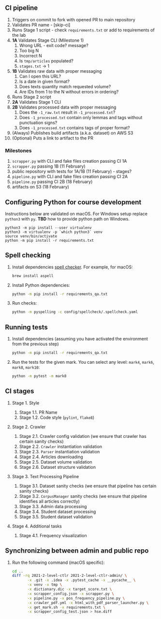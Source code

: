 ## CI pipeline

1. Triggers on commit to fork with opened PR to main repository
1. Validates PR name - [skip-ci]
1. Runs Stage 1 script - check `requirements.txt` or add to requirements of the lab
1. **1A** Validates Stage CLI (Milestone 1)
    1. Wrong URL - exit code? message?
    1. Too big N
    1. Incorrect N
    1. Is `tmp/articles` populated?
    1. `stages.txt` -> 1
1. **1B** Validates raw data with proper messaging
    1. Can I open this URL?
    1. Is a date in given format?
    1. Does texts quantity match requested volume?
    1. Are IDs from 1 to the N without errors in ordering?
1. Runs Stage 2 script
1. **2A** Validates Stage 1 CLI
1. **2B** Validates processed data with proper messaging
    1. Does the `-1_raw.txt` result in `-1_processed.txt`?
    1. Does `-1_processed.txt` contain only lemmas and tags without punctuation signs?
    1. Does `-1_processed.txt` contains tags of proper format?
1. (Always) Publishes build artifacts (a.k.a. dataset) on AWS S3
1. (Optional) Puts a link to artifact to the PR

### Milestones

1. `scrapper.py` with CLI and fake files creation passing CI 1A
1. `scrapper.py` passing 1B (11 February)
1. public repository with tests for 1A/1B (11 February) - stages?
1. `pipeline.py` with CLI and fake files creation passing CI 2A
1. `pipeline.py` passing CI 2B (18 February)
1. artifacts on S3 (18 February)

## Configuring Python for course development

Instructions below are validated on macOS. For Windows setup replace `python3` with `py`.
**TBD** how to provide python path on Windows.

```
python3 -m pip install --user virtualenv
python3 -m virtualenv -p `which python3` venv
source venv/bin/activate
python -m pip install -r requirements.txt
```

## Spell checking

1. Install dependencies 
   [spell checker](https://facelessuser.github.io/pyspelling/#usage-in-linux). 
   For example, for macOS:

   ```bash
   brew install aspell
   ```

1. Install Python dependencies:

   ```bash
   python -m pip install -r requirements_qa.txt
   ```

1. Run checks:

   ```bash
   python -m pyspelling -c config/spellcheck/.spellcheck.yaml
   ```

## Running tests

1. Install dependencies (assuming you have activated the environment from the previous step)
   ```bash
   python -m pip install -r requirements_qa.txt
   ```
   
1. Run the tests for the given mark. You can select any level: `mark4`, `mark6`, `mark8`, `mark10`:
   
   ```bash
   python -m pytest -m mark8
   ```

## CI stages

1. Stage 1. Style
   1. Stage 1.1. PR Name
   1. Stage 1.2. Code style (`pylint`, `flake8`)
   
1. Stage 2. Crawler
   1. Stage 2.1. Crawler config validation (we ensure that crawler has certain sanity checks)
   1. Stage 2.2. `Crawler` instantiation validation
   1. Stage 2.3. `Parser` instantiation validation
   1. Stage 2.4. Articles downloading
   1. Stage 2.5. Dataset volume validation
   1. Stage 2.6. Dataset structure validation
   
1. Stage 3. Text Processing Pipeline
   1. Stage 3.1. Dataset sanity checks (we ensure that pipeline has certain sanity checks)
   1. Stage 3.2. `CorpusManager` sanity checks (we ensure that pipeline identifies all articles correctly)
   1. Stage 3.3. Admin data processing
   1. Stage 3.4. Student dataset processing
   1. Stage 3.5. Student dataset validation
   
1. Stage 4. Additional tasks
   1. Stage 4.1. Frequency visualization
   

## Synchronizing between admin and public repo

1. Run the following command (macOS specific):
 
   ```bash
   cd ..
   diff -rq 2021-2-level-ctlr 2021-2-level-ctlr-admin/ \
          -x .git -x .idea -x .pytest_cache -x __pycache__ \
          -x venv -x tmp \
          -x dictionary.dic -x target_score.txt \
          -x scrapper_config.json -x scrapper.py \
          -x pipeline.py -x pos_frequency_pipeline.py \
          -x crawler_pdf.yml -x html_with_pdf_parser_launcher.py \
          -x get_mark.sh -x requirements.txt \
          -x scrapper_config_test.json > hse.diff
   ```
   
